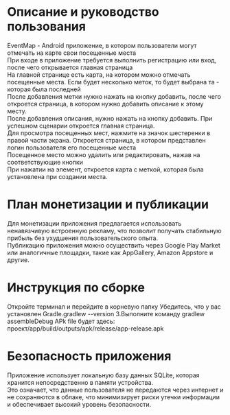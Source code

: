 # Описание и руководство пользования  
EventMap - Android приложение, в котором пользователи могут отмечать на карте свои посещенные места  
При входе в приложение требуется выполнить регистрацию или вход, после чего открывается главная страница  
На главной странице есть карта, на котором можно отмечать посещенные места. Если будет несколько меток, то будет выбрана та - которая была последней  
После добавления метки нужно нажать на кнопку добавить, после чего откроется страница, в котором нужно добавить описание к этому месту.  
После добавления описания, нужно нажать на кнопку добавить. При успешном сценарии откроется главная страница.  
Для просмотра посещенных мест, нажмите на значок шестеренки в правой части экрана. Откроется страница, в котором представлен логин пользователя его посещенные места  
Посещенное место можно удалить или редактировать, нажав на соответствующие кнопки  
При нажатии на элемент, откроется карта с меткой, которая была установлена при создании места.


# План монетизации и публикации
Для монетизации приложения предлагается использовать ненавязчивую встроенную рекламу, что позволит получать стабильную прибыль без ухудшения пользовательского опыта.  
Публикацию приложения можно осуществить через Google Play Market или аналогичные площадки, такие как AppGallery, Amazon Appstore и другие.  

# Инструкция по сборке

Откройте терминал и перейдите в корневую папку
Убедитесь, что у вас установлен Gradle.gradlew --version
3.Выполните команду  gradlew assembleDebug
APk file будет здесь: проект/app/build/outputs/apk/release/app-release.apk  

# Безопасность приложения
Приложение использует локальную базу данных SQLite, которая хранится непосредственно в памяти устройства.  
Это означает, что данные пользователя не передаются через интернет и не сохраняются в облаке, что минимизирует риски утечки информации и обеспечивает высокий уровень безопасности.  
